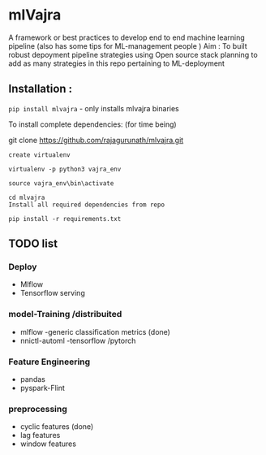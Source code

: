 # mlVajra 
A framework or best practices to develop end to end machine learning pipeline (also has some tips for ML-management people )
Aim :
    To built robust depoyment pipeline strategies using Open source stack
    planning to add as many strategies in this repo pertaining to ML-deployment

## Installation :

`pip install mlvajra` - only installs mlvajra binaries

To install complete dependencies: (for time being)

git clone https://github.com/rajagurunath/mlvajra.git

```
create virtualenv

virtualenv -p python3 vajra_env

source vajra_env\bin\activate

cd mlvajra
Install all required dependencies from repo

pip install -r requirements.txt

```

## TODO list
### Deploy
- Mlflow
- Tensorflow serving

### model-Training /distribuited
- mlflow -generic classification metrics (done)
- nnictl-automl -tensorflow /pytorch 

### Feature Engineering
- pandas
- pyspark-Flint

### preprocessing
- cyclic features (done)
- lag features
- window features



















